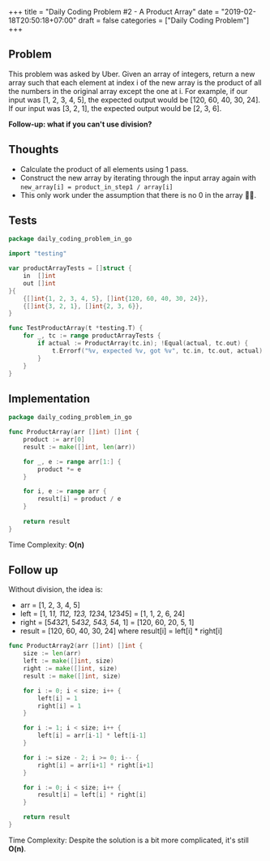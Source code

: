 +++
title = "Daily Coding Problem #2 - A Product Array"
date = "2019-02-18T20:50:18+07:00"
draft = false
categories = ["Daily Coding Problem"]
+++

## Problem

This problem was asked by Uber.
Given an array of integers, return a new array such that each element at index i
of the new array is the product of all the numbers in the original array except
the one at i.
For example, if our input was [1, 2, 3, 4, 5], the expected output would be
[120, 60, 40, 30, 24]. If our input was [3, 2, 1], the expected output would be
[2, 3, 6].

**Follow-up: what if you can't use division?**

## Thoughts

- Calculate the product of all elements using 1 pass.
- Construct the new array by iterating through the input array again with `new_array[i] = product_in_step1 / array[i]`
- This only work under the assumption that there is no 0 in the array 🤷‍♂️.

## Tests

```go
package daily_coding_problem_in_go

import "testing"

var productArrayTests = []struct {
	in  []int
	out []int
}{
	{[]int{1, 2, 3, 4, 5}, []int{120, 60, 40, 30, 24}},
	{[]int{3, 2, 1}, []int{2, 3, 6}},
}

func TestProductArray(t *testing.T) {
	for _, tc := range productArrayTests {
		if actual := ProductArray(tc.in); !Equal(actual, tc.out) {
			t.Errorf("%v, expected %v, got %v", tc.in, tc.out, actual)
		}
	}
}
```

## Implementation

```go
package daily_coding_problem_in_go

func ProductArray(arr []int) []int {
	product := arr[0]
	result := make([]int, len(arr)) 

	for _, e := range arr[1:] {
		product *= e
	}

	for i, e := range arr {
		result[i] = product / e
	}
	
	return result
}
```

Time Complexity: **O(n)**

## Follow up

Without division, the idea is:

- arr = [1, 2, 3, 4, 5]
- left = [1, 1*1, 1*1*2, 1*2*3, 1*2*3*4, 1*2*3*4*5] = [1, 1, 2, 6, 24]
- right = [5*4*3*2*1, 5*4*3*2, 5*4*3, 5*4, 1] = [120, 60, 20, 5, 1]
- result = [120, 60, 40, 30, 24] where result[i] = left[i] * right[i]

```go
func ProductArray2(arr []int) []int {
	size := len(arr)
	left := make([]int, size)
	right := make([]int, size)
	result := make([]int, size)

	for i := 0; i < size; i++ {
		left[i] = 1
		right[i] = 1
	}

	for i := 1; i < size; i++ {
		left[i] = arr[i-1] * left[i-1]
	}

	for i := size - 2; i >= 0; i-- {
		right[i] = arr[i+1] * right[i+1]
	}

	for i := 0; i < size; i++ {
		result[i] = left[i] * right[i]
	}

	return result
}
```

Time Complexity: Despite the solution is a bit more complicated, it's still **O(n)**.